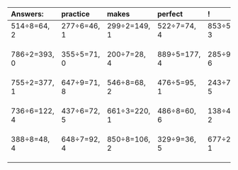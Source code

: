 | Answers: | practice | makes | perfect | ! |
| :--- | :--- | :--- | :--- | :--- |
| 514÷8=64, 2 | 277÷6=46, 1 | 299÷2=149, 1 | 522÷7=74, 4 | 853÷5=170, 3 | 
|   |   |   |   |   | 
|   |   |   |   |   | 
|   |   |   |   |   | 
| 786÷2=393, 0 | 355÷5=71, 0 | 200÷7=28, 4 | 889÷5=177, 4 | 285÷9=31, 6 | 
|   |   |   |   |   | 
|   |   |   |   |   | 
|   |   |   |   |   | 
| 755÷2=377, 1 | 647÷9=71, 8 | 546÷8=68, 2 | 476÷5=95, 1 | 243÷7=34, 5 | 
|   |   |   |   |   | 
|   |   |   |   |   | 
|   |   |   |   |   | 
| 736÷6=122, 4 | 437÷6=72, 5 | 661÷3=220, 1 | 486÷8=60, 6 | 138÷4=34, 2 | 
|   |   |   |   |   | 
|   |   |   |   |   | 
|   |   |   |   |   | 
| 388÷8=48, 4 | 648÷7=92, 4 | 850÷8=106, 2 | 329÷9=36, 5 | 677÷2=338, 1 | 
|   |   |   |   |   | 
|   |   |   |   |   | 
|   |   |   |   |   | 
